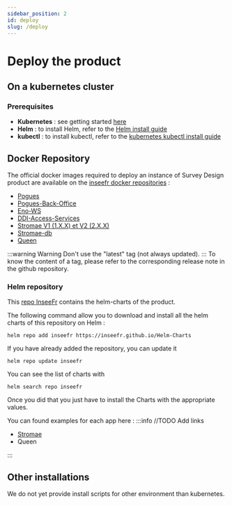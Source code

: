 ```yaml
---
sidebar_position: 2
id: deploy
slug: /deploy
---
```


# Deploy the product

## On a kubernetes cluster

### Prerequisites

- **Kubernetes** : see getting started [here](https://kubernetes.io/docs/setup/)
- **Helm** : to install Helm, refer to the [Helm install guide](https://github.com/helm/helm#install)
- **kubectl** : to install kubectl, refer to the [kubernetes kubectl install guide](https://kubernetes.io/docs/tasks/tools/)

## Docker Repository

The official docker images required to deploy an instance of Survey Design product are available on the [inseefr docker repositories](https://hub.docker.com/u/inseefr) :

- [Pogues](https://hub.docker.com/r/inseefr/pogues)
- [Pogues-Back-Office](https://hub.docker.com/r/inseefr/pogues-back-office)
- [Eno-WS](https://hub.docker.com/r/inseefr/eno-ws)
- [DDI-Access-Services](https://hub.docker.com/r/inseefr/ddi-access-services)
- [Stromae V1 (1.X.X) et V2 (2.X.X)](https://hub.docker.com/r/inseefr/stromae)
- [Stromae-db](https://hub.docker.com/r/inseefr/stromae-db)
- [Queen](https://hub.docker.com/r/inseefr/queen)

:::warning Warning
Don't use the "latest" tag (not always updated).
:::
To know the content of a tag, please refer to the corresponding release note in the github repository.

### Helm repository

This [repo InseeFr](https://github.com/inseefr/Helm-charts) contains the helm-charts of the product.

The following command allow you to download and install all the helm charts of this repository on Helm :

```
helm repo add inseefr https://inseefr.github.io/Helm-Charts
```

If you have already added the repository, you can update it

```
helm repo update inseefr
```

You can see the list of charts with

```
helm search repo inseefr
```

Once you did that you just have to install the Charts with the appropriate values.

You can found examples for each app here :
:::info
//TODO Add links

- [Stromae](applications/stromae-v2/deploiement.md)
- Queen

:::

## Other installations

We do not yet provide install scripts for other environment than kubernetes.
